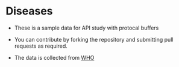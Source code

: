 # Diseases
- These is a sample data for API study with protocal buffers
- You can contribute by forking the repository and submitting pull requests as required.

- The data is collected from [WHO](https://www.who.int/)
